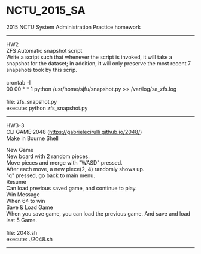 # NCTU_2015_SA
2015 NCTU System Administration Practice homework

--------------------------------------------------------------
HW2<br>
ZFS Automatic snapshot script<br>
  Write a script such that whenever the script is invoked, it will take a snapshot for the dataset; in addition, it will only preserve the most recent 7 snapshots took by this scrip.<br>
<br>
crontab -l<br>
00 00 * * 1 python /usr/home/sjfu/snapshot.py >> /var/log/sa_zfs.log<br>
<br>
file: zfs_snapshot.py<br>
execute: python zfs_snapshot.py

--------------------------------------------------------------
HW3-3 <br>
CLI GAME:2048 (https://gabrielecirulli.github.io/2048/)<br>
Make in Bourne Shell<br>

New Game<br>
  New board with 2 random pieces. <br>
  Move pieces and merge with "WASD" pressed.<br>
  After each move, a new piece(2, 4) randomly shows up.<br>
  "q" pressed, go back to main menu.<br>
Resume<br>
  Can load previous saved game, and continue to play.<br>
Win Message<br>
  When 64 to win<br>
Save & Load Game<br>
  When you save game, you can load the previous game. And save and load last 5 Game.<br>
<br>
file: 2048.sh<br>
execute: ./2048.sh

--------------------------------------------------------------
